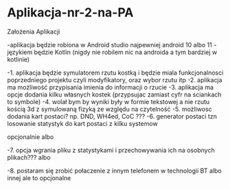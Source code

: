 # Aplikacja-nr-2-na-PA

Założenia Aplikacji

-aplikacja będzie robiona w Android studio najpewniej android 10 albo 11 
-językiem będzie Kotlin (nigdy nie robilem nic na androida a tym bardziej w kotlinie)


-1. aplikacja będzie symulatorem rzutu kostką i będzie miala funkcjonalnosci poprzedniego projektu czyli modyfikatory, oraz wybor rzutu itp
-2. aplikacja ma możliwość przypisania imienia do informacji o rzucie 
-3. aplikacja ma opcje dodania kilku własnych kostek (przypsujac zamiast cyfr na sciankach to symbole)
-4. wolał bym by wyniki były w formie tekstowej a nie rzutu kością 3d z symulowaną fizyką ze względu na czytelność
-5. możliwosc dodania kart postaci? np. DND, WH4ed, CoC ???
-6. generator postaci tzn losowanie statystyk do kart postaci z kilku systemow


opcjonalnie
albo

-7. opcja wgrania pliku z statystykami i przechowywania ich na osobnych plikach???
albo

-8. postaram się zrobić połaczenie z innym telefonem w technologii BT albo innej ale to opcjonalne
